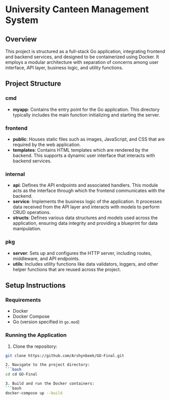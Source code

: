 # University Canteen Management System

## Overview
This project is structured as a full-stack Go application, integrating frontend and backend services, and designed to be containerized using Docker. It employs a modular architecture with separation of concerns among user interface, API layer, business logic, and utility functions.

## Project Structure

### cmd
- **myapp**: Contains the entry point for the Go application. This directory typically includes the main function initializing and starting the server.

### frontend
- **public**: Houses static files such as images, JavaScript, and CSS that are required by the web application.
- **templates**: Contains HTML templates which are rendered by the backend. This supports a dynamic user interface that interacts with backend services.

### internal
- **api**: Defines the API endpoints and associated handlers. This module acts as the interface through which the frontend communicates with the backend.
- **service**: Implements the business logic of the application. It processes data received from the API layer and interacts with models to perform CRUD operations.
- **structs**: Defines various data structures and models used across the application, ensuring data integrity and providing a blueprint for data manipulation.

### pkg
- **server**: Sets up and configures the HTTP server, including routes, middleware, and API endpoints.
- **utils**: Includes utility functions like data validators, loggers, and other helper functions that are reused across the project.

## Setup Instructions

### Requirements
- Docker
- Docker Compose
- Go (version specified in `go.mod`)

### Running the Application
1. Clone the repository:
  ```bash
  git clone https://github.com/Arshynbeek/GO-Final.git

2. Navigate to the project directory:
  ```bash
  cd cd GO-Final
  
3. Build and run the Docker containers:
  ```bash
  docker-compose up --build